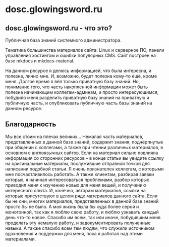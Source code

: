 # dosc.glowingsword.ru
## dosc.glowingsword.ru - что это?

Публичная база знаний системного администратора. 

Тематика большинства материалов сайта: Linux и серверное ПО, панели управления хостингом и ошибки популярных CMS. Сайт построен на базе mkdocs и mkdocs-material.

На данном ресурсе я делюсь информацией, что была интересна, и полезна, лично мне. И, возможно, будет полезна кому-то ещё, кроме меня. Долгое время я вёл только приватную базу знаний. Но, понимание того, что часть накопленной информации может быть полезна начинающим коллегам-админам, и просто интересующимся, побудило меня разделить приватную базу знаний на приватную и публичную часть, и опубликовать публичную часть базы знаний на данном ресурсе.

## Благодарность
Мы все стоим на плечах великих... Немалая часть материалов, представленных в данной базе знаний, содержит знания, подчёрпнутые при общении с коллегами, а также при чтении различных материалов, в основном с англоязычных сайтов. Если на материал сильно повлияла информация со сторонних ресурсов – в конце статьи вы увидите ссылку на оригинальные материалы, послужившие отправной точкой для написании подобной статьи. Я очень признателен коллегам, с которыми мне посчастливилось работать. А также клиентам, разбирая заявки которых, я начинал интересоваться проблемами, разбор которых приводил меня к изучению новых для меня вещей, и получению интересного опыта. И, конечно, авторам материалов, ссылки на которые присутствуют в целом ряде материалов данного сайта. Если бы не они, многих материалов, представленных в данной базе знаний просто бы не было. А моя жизнь была бы куда более серой и монотонной, так как я люблю свою работу, и люблю узнавать каждый день что-то новое. Спасибо им всем, так или иначе, побудившим меня проделать эту немалую работу, и задокументировать полученные навыки. А также спасибо всем тем людям, что служили источником вдохновения и поддержки для меня, пока я работал над этими материалами.


